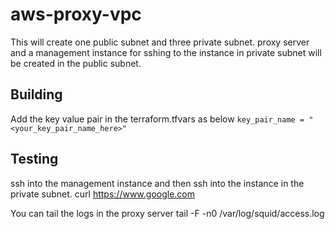 # aws-proxy-vpc
This will create one public subnet and three private subnet.
proxy server and a management instance for sshing to the instance in private
subnet will be created in the public subnet.

## Building
Add the key value pair in the terraform.tfvars as below
   `key_pair_name = "<your_key_pair_name_here>"`

## Testing
ssh into the management instance and then ssh into the instance in 
the private subnet. curl https://www.google.com

You can tail the logs in the proxy server 
tail -F -n0 /var/log/squid/access.log 
